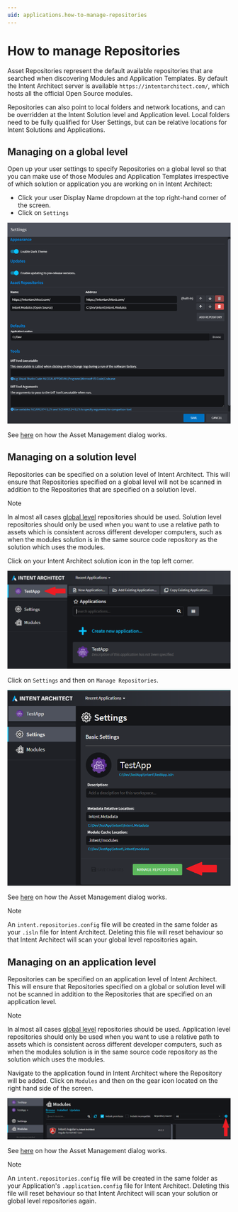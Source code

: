 ```yaml
---
uid: applications.how-to-manage-repositories
---
```

# How to manage Repositories

Asset Repositories represent the default available repositories that are searched when discovering Modules and Application Templates. By default the Intent Architect server is available `https://intentarchitect.com/`, which hosts all the official Open Source modules.

Repositories can also point to local folders and network locations, and can be overridden at the Intent Solution level and Application level. Local folders need to be fully qualified for User Settings, but can be relative locations for Intent Solutions and Applications.

## Managing on a global level

Open up your user settings to specify Repositories on a global level so that you can make use of those Modules and Application Templates irrespective of which solution or application you are working on in Intent Architect:

* Click your user Display Name dropdown at the top right-hand corner of the screen.
* Click on `Settings`

![User Settings](images/user-settings.png)

See [here](xref:user-interface.about-asset-repositories) on how the Asset Management dialog works.

## Managing on a solution level

Repositories can be specified on a solution level of Intent Architect. This will ensure that Repositories specified on a global level will not be scanned in addition to the Repositories that are specified on a solution level.

> [!NOTE]
> In almost all cases [global level](#managing-on-a-global-level) repositories should be used. Solution level repositories should only be used when you want to use a relative path to assets which is consistent across different developer computers, such as when the modules solution is in the same source code repository as the solution which uses the modules.

Click on your Intent Architect solution icon in the top left corner.

![Navigate Solution Level](iamges/../images/navigate-solution-level.png)

Click on `Settings` and then on `Manage Repositories`.

![Navigate Solution Repository Management](images/navigate-solution-repository-management.png)

See [here](xref:user-interface.about-asset-repositories) on how the Asset Management dialog works.

> [!NOTE]
> An `intent.repositories.config` file will be created in the same folder as your `.isln` file for Intent Architect. Deleting this file will reset behaviour so that Intent Architect will scan your global level repositories again.

## Managing on an application level

Repositories can be specified on an application level of Intent Architect. This will ensure that Repositories specified on a global or solution level will not be scanned in addition to the Repositories that are specified on an application level.

> [!NOTE]
> In almost all cases [global level](#managing-on-a-global-level) repositories should be used. Application level repositories should only be used when you want to use a relative path to assets which is consistent across different developer computers, such as when the modules solution is in the same source code repository as the solution which uses the modules.

Navigate to the application found in Intent Architect where the Repository will be added. Click on `Modules` and then on the gear icon located on the right hand side of the screen.

![Navigate Application Repository Management](images/navigate-application-repository-management.png)

See [here](xref:user-interface.about-asset-repositories) on how the Asset Management dialog works.

> [!NOTE]
> An `intent.repositories.config` file will be created in the same folder as your Application's `.application.config` file for Intent Architect. Deleting this file will reset behaviour so that Intent Architect will scan your solution or global level repositories again.
